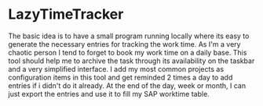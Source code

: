 # LazyTimeTracker

The basic idea is to have a small program running locally where its easy to generate the necessary entries for tracking the work time. As I'm a very chaotic person I tend to forget to book my work time on a daily base. This tool should help me to archive the task through its availability on the taskbar and a very simplified interface.
I add my most common projects as configuration items in this tool and get reminded 2 times a day to add entries if i didn't do it already. At the end of the day, week or month, I can just export the entries and use it to fill my SAP worktime table.
